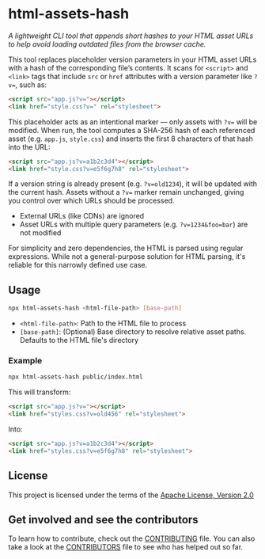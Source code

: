 <!--
  Copyright 2025 Stanislav Senotrusov

  Licensed under the Apache License, Version 2.0 (the "License");
  you may not use this file except in compliance with the License.
  You may obtain a copy of the License at

      http://www.apache.org/licenses/LICENSE-2.0

  Unless required by applicable law or agreed to in writing, software
  distributed under the License is distributed on an "AS IS" BASIS,
  WITHOUT WARRANTIES OR CONDITIONS OF ANY KIND, either express or implied.
  See the License for the specific language governing permissions and
  limitations under the License.
-->

# html-assets-hash

*A lightweight CLI tool that appends short hashes to your HTML asset URLs to help avoid loading outdated files from the browser cache.*

This tool replaces placeholder version parameters in your HTML asset URLs with a hash of the corresponding file’s contents. It scans for `<script>` and `<link>` tags that include `src` or `href` attributes with a version parameter like `?v=`, such as:

```html
<script src="app.js?v="></script>
<link href="style.css?v=" rel="stylesheet">
```

This placeholder acts as an intentional marker — only assets with `?v=` will be modified. When run, the tool computes a SHA-256 hash of each referenced asset (e.g. `app.js`, `style.css`) and inserts the first 8 characters of that hash into the URL:

```html
<script src="app.js?v=a1b2c3d4"></script>
<link href="style.css?v=e5f6g7h8" rel="stylesheet">
```

If a version string is already present (e.g. `?v=old1234`), it will be updated with the current hash. Assets without a `?v=` marker remain unchanged, giving you control over which URLs should be processed.

* External URLs (like CDNs) are ignored  
* Asset URLs with multiple query parameters (e.g. `?v=1234&foo=bar`) are not modified

For simplicity and zero dependencies, the HTML is parsed using regular expressions. While not a general-purpose solution for HTML parsing, it's reliable for this narrowly defined use case.

## Usage

```bash
npx html-assets-hash <html-file-path> [base-path]
```

* `<html-file-path>`: Path to the HTML file to process  
* `[base-path]`: (Optional) Base directory to resolve relative asset paths. Defaults to the HTML file's directory

### Example

```bash
npx html-assets-hash public/index.html
```

This will transform:

```html
<script src="app.js?v="></script>
<link href="styles.css?v=old456" rel="stylesheet">
```

Into:

```html
<script src="app.js?v=a1b2c3d4"></script>
<link href="styles.css?v=e5f6g7h8" rel="stylesheet">
```

## License

This project is licensed under the terms of the [Apache License, Version 2.0](LICENSE)

## Get involved and see the contributors

To learn how to contribute, check out the [CONTRIBUTING](CONTRIBUTING.md) file. You can also take a look at the [CONTRIBUTORS](CONTRIBUTORS.md) file to see who has helped out so far.
